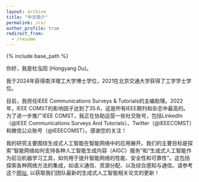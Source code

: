 ```yaml
---
layout: archive
title: "中文简介"
permalink: /cv/
author_profile: true
redirect_from:
  - /resume
---
```


{% include base_path %}

你好，我是杜泓阳 (Hongyang Du)。

我于2024年获得南洋理工大学博士学位，2021在北京交通大学获得了工学学士学位。

目前，我担任IEEE Communications Surveys & Tutorials的主编助理。2022年，IEEE COMST的影响因子达到了35.6，这是所有IEEE期刊和杂志中最高的。为了进一步推广IEEE COMST，我正在协助运营一些社交账号，包括LinkedIn（@IEEE Communications Surveys And Tutorials）、Twitter（@IEEECOMST）和微信公众账号（@IEEECOMST）。感谢您的关注！

我的研究主要围绕生成式人工智能在智能网络中的应用展开。我们的主要目标是探索“智能网络如何支持各种人工智能生成内容（AIGC）服务”和“生成式人工智能作为前沿机器学习工具，如何用于提升智能网络的性能、安全性和可靠性”。这包括探索各种网络方法的集成，如语义通信、资源分配、以及综合感知与通信。请参考这个[网址](https://hongyangdu.github.io/DLab/), 以获取我们团队最新的生成式人工智能相关论文的更新！
